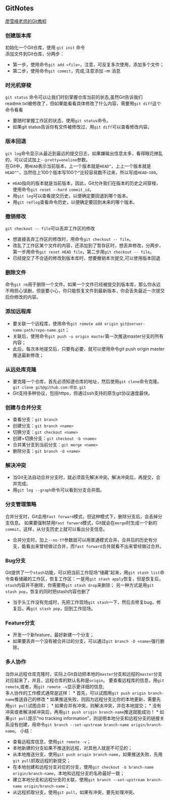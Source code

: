 ## GitNotes
[廖雪峰老师的Git教程](https://www.liaoxuefeng.com/wiki/0013739516305929606dd18361248578c67b8067c8c017b000)

### 创建版本库
初始化一个Git仓库，使用 `git init` 命令  
添加文件到Git仓库，分两步：
  * 第一步，使用命令`git add <file>`，注意，可反复多次使用，添加多个文件；
  * 第二步，使用命令`git commit`，完成,注意添加 -m 消息

### 时光机穿梭
`git status` 命令可以让我们时刻掌握仓库当前的状态,虽然Git告诉我们readme.txt被修改了，但如果能看看具体修改了什么内容，需要用`git diff`这个命令看看
 * 要随时掌握工作区的状态，使用`git status`命令。
 * 如果git status告诉你有文件被修改过，用`git diff`可以查看修改内容。

### 版本回退
`git log`命令显示从最近到最远的提交日志，如果嫌输出信息太多，看得眼花缭乱的，可以试试加上`--pretty=oneline`参数。  
在Git中，用`HEAD`表示当前版本，上一个版本就是`HEAD^`，上上一个版本就是`HEAD^^`，当然往上100个版本写100个^比较容易数不过来，所以写成`HEAD~100`。
  * `HEAD`指向的版本就是当前版本，因此，Git允许我们在版本的历史之间穿梭，使用命令`git reset --hard commit_id`。
  * 用`git log`可以查看提交历史，以便确定要回退到哪个版本。
  * 用`git reflog`查看命令历史，以便确定要回到未来的哪个版本。

### 撤销修改
`git checkout -- file`可以丢弃工作区的修改
  * 想直接丢弃工作区的修改时，用命令`git checkout -- file`。
  * 改乱了工作区某个文件的内容，还添加到了暂存区时，想丢弃修改，分两步，第一步用命令`git reset HEAD file`，第二步用`git checkout -- file`。
  * 已经提交了不合适的修改到版本库时，想要撤销本次提交,可以使用版本回退

### 删除文件
命令`git rm`用于删除一个文件。如果一个文件已经被提交到版本库，那么你永远不用担心误删，但是要小心，你只能恢复文件到最新版本，你会丢失最近一次提交后你修改的内容。

### 添加远程库
* 要关联一个远程库，使用命令`git remote add origin git@server-name:path/repo-name.git`；
* 关联后，使用命令`git push -u origin master`第一次推送master分支的所有内容；
* 此后，每次本地提交后，只要有必要，就可以使用命令git push origin master推送最新修改；

### 从远处库克隆
 * 要克隆一个仓库，首先必须知道仓库的地址，然后使用`git clone`命令克隆。
 `git clone git@github.com:项目.git`
 * Git支持多种协议，包括https，但通过ssh支持的原生git协议速度最快。

### 创建与合并分支

* 查看分支：`git branch`
* 创建分支：`git branch <name>`
* 切换分支：`git checkout <name>`
* 创建+切换分支：`git checkout -b <name>`
* 合并某分支到当前分支：`git merge <name>`
* 删除分支：`git branch -d <name>`

### 解决冲突
* 当Git无法自动合并分支时，就必须首先解决冲突。解决冲突后，再提交，合并完成。
* 用`git log --graph`命令可以看到分支合并图。

### 分支管理策略
合并分支时，Git会用`Fast forward`模式，但这种模式下，删除分支后，会丢掉分支信息。
如果要强制禁用`Fast forward`模式，Git就会在`merge`时生成一个新的`commit`，这样，从分支历史上就可以看出分支信息。
 * 合并分支时，加上`--no-ff`参数就可以用普通模式合并，合并后的历史有分支，能看出来曾经做过合并，而`fast forward`合并就看不出来曾经做过合并。

### Bug分支
Git提供了一个`stash`功能，可以把当前工作现场“储藏”起来，用`git stash list`命令查看储藏的工作区，恢复工作区：一是用`git stash apply`恢复，但是恢复后，`stash`内容并不删除，你需要用`git stash drop`来删除；
另一种方式是用`git stash pop`，恢复的同时把stash内容也删了
* 当手头工作没有完成时，先把工作现场`git stash`一下，然后去修复bug，修复后，再`git stash pop`，回到工作现场。

### Feature分支
 * 开发一个新feature，最好新建一个分支；
 * 如果要丢弃一个没有被合并过的分支，可以通过`git branch -D <name>`强行删除。

### 多人协作　
当你从远程仓库克隆时，实际上Git自动把本地的`master`分支和远程的`master`分支对应起来了，并且，远程仓库的默认名称是`origin`。
要查看远程库的信息，用`git remote`,或者，用`git remote -v`显示更详细的信息;  
多人协作的工作模式通常是这样：
    * 首先，可以试图用`git push origin branch-name`推送自己的修改
    * 如果推送失败，则因为远程分支比你的本地更新，需要先用`git pull`试图合并；
    * 如果合并有冲突，则解决冲突，并在本地提交；
    * 没有冲突或者解决掉冲突后，再用`git push origin branch-name`推送就能成功！
    * 如果`git pull`提示“no tracking information”，则说明本地分支和远程分支的链接关系没有创建，用命令`git branch --set-upstream branch-name origin/branch-name`。
小结：
  * 查看远程库信息，使用`git remote -v`；
  * 本地新建的分支如果不推送到远程，对其他人就是不可见的；
  * 从本地推送分支，使用`git push origin branch-name`，如果推送失败，先用`git pull`抓取远程的新提交；
  * 在本地创建和远程分支对应的分支，使用`git checkout -b branch-name origin/branch-name`，本地和远程分支的名称最好一致；
  * 建立本地分支和远程分支的关联，使用`git branch --set-upstream branch-name origin/branch-name`；
  * 从远程抓取分支，使用`git pull`，如果有冲突，要先处理冲突。
